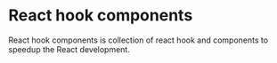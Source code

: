 # React hook components

React hook components is collection of react hook and components
to speedup the React development.
